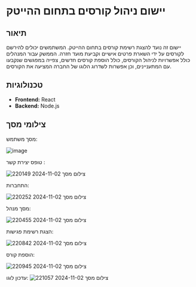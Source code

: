 # יישום ניהול קורסים בתחום ההייטק

## תיאור

יישום זה נועד להצגת רשימת קורסים בתחום ההייטק. המשתמשים יכולים להירשם לקורסים על ידי השארת פרטים אישיים וקביעת מועד חזרה. הממשק עבור המנהלים כולל אפשרויות לניהול הקורסים, כולל הוספת קורסים חדשים, צפייה במפגשים שנקבעו עם המתעניינים, וכן אפשרות לשדרוג הלוגו של החברה המציעה את הקורסים.

## טכנולוגיות

- **Frontend:** React
- **Backend:** Node.js

## צילומי מסך
מסך משתמש:

![image](https://github.com/user-attachments/assets/4820ca5c-65d0-4be6-ba7d-44d75b995c82)




טופס יצירת קשר :

![צילום מסך 2024-11-02 220149](https://github.com/user-attachments/assets/cbaf7944-34ac-474e-aaf8-26a55bd9745c)


התחברות:

![צילום מסך 2024-11-02 220252](https://github.com/user-attachments/assets/5a88b434-d659-4155-8571-31636858afa8)

מסך מנהל:

![צילום מסך 2024-11-02 220455](https://github.com/user-attachments/assets/90fd6152-9201-4aaf-bce2-bc137be41019)

הצגת רשימת פגישות:

![צילום מסך 2024-11-02 220842](https://github.com/user-attachments/assets/e81f5b5f-db78-48ca-98d3-f2028a86ddba)

הוספת קורס:

![צילום מסך 2024-11-02 220945](https://github.com/user-attachments/assets/2d995d2f-b9ce-477b-8841-b0509115a039)

עדכון לוגו:
![צילום מסך 2024-11-02 221057](https://github.com/user-attachments/assets/dab06226-803b-488b-a780-19145c73c11f)








